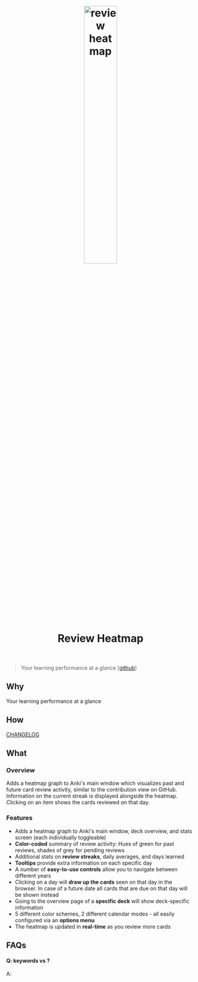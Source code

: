 <h1 align="center">
<br>
	<a href="https://github.com/glutanimate/review-heatmap">
  <img src="https://i.imgur.com/SNxHMpn.png" alt="review heatmap" width=42%">
  </a>
  <br><br>
Review Heatmap
  <br><br>
</h1>

> Your learning performance at a glance [[github](https://github.com/glutanimate/review-heatmap)]

## Why 

Your learning performance at a glance


## How

[CHANGELOG](https://github.com/glutanimate/review-heatmap/blob/master/CHANGELOG.md)

## What 

### Overview

Adds a heatmap graph to Anki's main window which visualizes past and future card review activity, similar to the contribution view on GitHub. Information on the current streak is displayed alongside the heatmap. Clicking on an item shows the cards reviewed on that day.

### Features

* Adds a heatmap graph to Anki's main window, deck overview, and stats screen (each individually toggleable)
* **Color-coded** summary of review activity: Hues of green for past reviews, shades of grey for pending reviews
* Additional stats on **review streaks**, daily averages, and days learned
* **Tooltips** provide extra information on each specific day
* A number of **easy-to-use controls** allow you to navigate between different years
* Clicking on a day will **draw up the cards** seen on that day in the browser. In case of a future date all cards that are due on that day will be shown instead
* Going to the overview page of a **specific deck** will show deck-specific information
* 5 different color schemes, 2 different calendar modes - all easily configured via an **options menu**
* The heatmap is updated in **real-time** as you review more cards

## FAQs

#### Q: keywords vs ?

A: 



